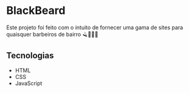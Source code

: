 # BlackBeard
Este projeto foi feito com o intuito de fornecer uma gama de sites para quaisquer barbeiros de bairro 🪒🧔🏽💈


## Tecnologias

* HTML
* CSS
* JavaScript